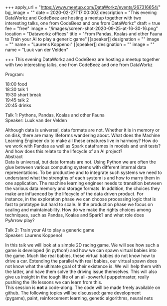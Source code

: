 +++
apply_url = "https://www.meetup.com/DataWorkz/events/267316654/"
bg_image = ""
date = 2020-02-27T17:00:00Z
description = "This evening DataWorkz and CodeBeez are hosting a meetup together with two interesting talks, one from CodeBeez and one from DataWorkz"
draft = true
fee = "free"
image = "/images/screen-shot-2020-09-25-at-16-30-16.png"
location = "Dataworkz offices"
title = "From Pandas, Koalas and other Fauna to Train your AI to play a generic game"
[[speaker]]
designation = ""
image = ""
name = "Laurens Koppenol"
[[speaker]]
designation = ""
image = ""
name = "Luuk van der Velden"

+++
This evening DataWorkz and CodeBeez are hosting a meetup together with two interesting talks, one from CodeBeez and one from DataWorkz  
  
Program:  
  
18:00 food  
18:30 talk 1  
19:30 short break  
19:45 talk 2  
20:45 drinks  
  
Talk 1: Pythons, Pandas, Koalas and other Fauna  
Speaker: Luuk van der Velden  
  
Although data is universal, data formats are not. Whether it is in memory or on disk, there are many lifeforms wandering about. What does the Machine Learning Engineer do to make all these creatures live in harmony? How do we work with Pandas as well as Spark dataframes in models and unit tests? And how does this relate to the lifecycle of an AI project?  
Abstract  
Data is universal, but data formats are not. Using Python we are often the glue between various computing systems with different internal data representations. To be productive and to integrate such systems we need to understand what the strengths of each system is and how to marry them in one application. The machine learning engineer needs to transition between the various data memory and storage formats. In addition, the choices they make are influenced by the lifecycle of the data driven product. For instance, in the exploration phase we can choose processing logic that is fast to prototype but hard to scale. In the production phase we focus on scaling and maintainability. How do we make the rights choices among techniques, such as Pandas, Koalas and Spark? and what role does PyArrow play?  
  
Talk 2: Train your AI to play a generic game  
Speaker: Laurens Koppenol  
  
In this talk we will look at a simple 2D racing game. We will see how such a game is developed (in python!) and how we can spawn virtual babies into the game. Much like real babies, these virtual babies do not know how to drive a car. Extending the parallel with real babies, our virtual spawn does not know what the ultimate goal of their existence is. We will help them with the latter, and have them solve the driving issue themselves. This will also give us insight in the tough life of an all-powerful puppetmaster, really pushing the life lessons we can learn from this.  
This session is **not** a code-along. The code will be made freely available on github. The following topics will be discussed: game development (pygame), paint, reinforcement learning, genetic algorithms, neural nets